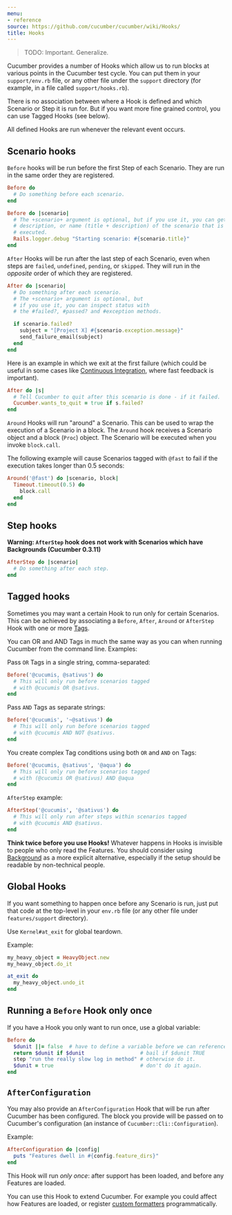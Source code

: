 ```yaml
---
menu:
- reference
source: https://github.com/cucumber/cucumber/wiki/Hooks/
title: Hooks
---
```


> TODO: Important. Generalize.

Cucumber provides a number of Hooks which allow us to run blocks at various points in the Cucumber test cycle. 
You can put them in your `support/env.rb` file, or any other file under the `support` directory 
(for example, in a file called `support/hooks.rb`). 

There is no association between where a Hook is defined and which Scenario or Step it is run for. 
But if you want more fine grained control, you can use Tagged Hooks (see below).

All defined Hooks are run whenever the relevant event occurs.

## Scenario hooks

`Before` hooks will be run before the first Step of each Scenario. 
They are run in the same order they are registered.

```ruby
Before do
  # Do something before each scenario.
end
```

```ruby
Before do |scenario|
  # The +scenario+ argument is optional, but if you use it, you can get the title,
  # description, or name (title + description) of the scenario that is about to be
  # executed.
  Rails.logger.debug "Starting scenario: #{scenario.title}"
end
```

`After` Hooks will be run after the last step of each Scenario, even when steps are `failed`, `undefined`, `pending`, or `skipped`. 
They will run in the *opposite* order of which they are registered.

```ruby
After do |scenario|
  # Do something after each scenario.
  # The +scenario+ argument is optional, but
  # if you use it, you can inspect status with
  # the #failed?, #passed? and #exception methods.

  if scenario.failed?
    subject = "[Project X] #{scenario.exception.message}"
    send_failure_email(subject)
  end
end
```

Here is an example in which we exit at the first failure (which could be useful in some cases like [Continuous Integration](/cucumber/continuous-integration/), where fast feedback is important).

```ruby
After do |s|
  # Tell Cucumber to quit after this scenario is done - if it failed.
  Cucumber.wants_to_quit = true if s.failed?
end
```

`Around` Hooks will run "around" a Scenario. This can be used to wrap the execution of a Scenario in a block. The `Around` hook receives a Scenario object and a block (`Proc`) object. The Scenario will be executed when you invoke `block.call`.

The following example will cause Scenarios tagged with `@fast` to fail if the execution takes longer than 0.5 seconds:

```ruby
Around('@fast') do |scenario, block|
  Timeout.timeout(0.5) do
    block.call
  end
end
```

## Step hooks

**Warning: `AfterStep` hook does not work with Scenarios which have Backgrounds (Cucumber 0.3.11)**

```ruby
AfterStep do |scenario|
  # Do something after each step.
end
```

## Tagged hooks

Sometimes you may want a certain Hook to run only for certain Scenarios. This can be achieved by associating a `Before`, `After`, `Around` or `AfterStep` Hook with one or more [Tags](/cucumber/tags/). 

You can OR and AND Tags in much the same way as you can when running Cucumber from the command line. Examples:

Pass `OR` Tags in a single string, comma-separated:

```ruby
Before('@cucumis, @sativus') do
  # This will only run before scenarios tagged
  # with @cucumis OR @sativus.
end
```

Pass `AND` Tags as separate strings:

```ruby
Before('@cucumis', '~@sativus') do
  # This will only run before scenarios tagged
  # with @cucumis AND NOT @sativus.
end
```

You create complex Tag conditions using both `OR` and `AND` on Tags:

```ruby
Before('@cucumis, @sativus', '@aqua') do
  # This will only run before scenarios tagged
  # with (@cucumis OR @sativus) AND @aqua
end
```

`AfterStep` example:

```ruby
AfterStep('@cucumis', '@sativus') do
  # This will only run after steps within scenarios tagged
  # with @cucumis AND @sativus.
end
```

**Think twice before you use Hooks!** 
Whatever happens in Hooks is invisible to people who only read the Features. 
You should consider using [Background](/gherkin/gherkin-reference/#background) as a more explicit 
alternative, especially if the setup should be readable by non-technical people.

## Global Hooks

If you want something to happen once before any Scenario is run, just put that 
code at the top-level in your `env.rb` file (or any other file under 
`features/support` directory). 

Use `Kernel#at_exit` for global teardown. 

Example:

```ruby
my_heavy_object = HeavyObject.new
my_heavy_object.do_it

at_exit do
  my_heavy_object.undo_it
end
```

## Running a `Before` Hook only once

If you have a Hook you only want to run once, use a global variable:

```ruby
Before do
  $dunit ||= false  # have to define a variable before we can reference its value
  return $dunit if $dunit                  # bail if $dunit TRUE
  step "run the really slow log in method" # otherwise do it.
  $dunit = true                            # don't do it again.
end
```

## `AfterConfiguration`

You may also provide an `AfterConfiguration` Hook that will be run after Cucumber has been configured. The block you provide will be passed on to Cucumber's configuration (an instance of `Cucumber::Cli::Configuration`). 

Example:

```ruby
AfterConfiguration do |config|
  puts "Features dwell in #{config.feature_dirs}"
end
```

This Hook will run _only once_: after support has been loaded, and before any Features are loaded. 

You can use this Hook to extend Cucumber. For example you could affect how Features are loaded, or register [custom formatters](/implementations/ruby/custom-formatters/) programmatically.
